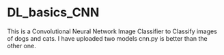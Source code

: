 # DL_basics_CNN
This is a Convolutional Neural Network Image Classifier to Classify images of dogs and cats.
I have uploaded two models cnn.py is better than the other one.
